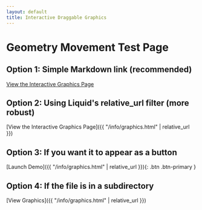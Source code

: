 ```yaml
---
layout: default
title: Interactive Draggable Graphics
---
```


# Geometry Movement Test Page

## Option 1: Simple Markdown link (recommended)
[View the Interactive Graphics Page](/info/graphics.html)

## Option 2: Using Liquid's relative_url filter (more robust)
[View the Interactive Graphics Page]({{ "/info/graphics.html" | relative_url }})

## Option 3: If you want it to appear as a button
[Launch Demo]({{ "/info/graphics.html" | relative_url }}){: .btn .btn-primary }

## Option 4: If the file is in a subdirectory
[View Graphics]({{ "/info/graphics.html" | relative_url }})
